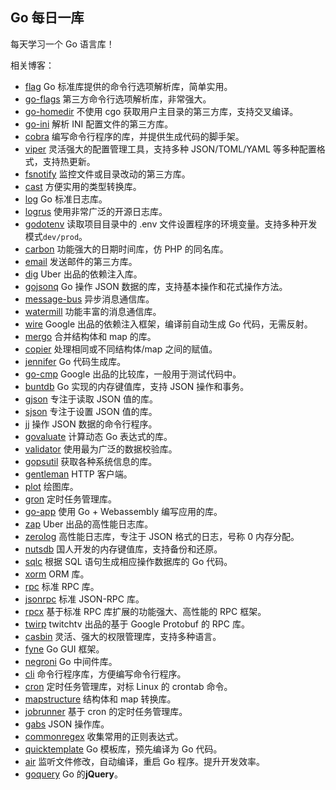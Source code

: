 ## Go 每日一库

每天学习一个 Go 语言库！

相关博客：

* [flag](https://darjun.github.io/2020/01/10/godailylib/flag/)
  Go 标准库提供的命令行选项解析库，简单实用。
* [go-flags](https://darjun.github.io/2020/01/10/godailylib/go-flags/)
  第三方命令行选项解析库，非常强大。
* [go-homedir](https://darjun.github.io/2020/01/14/godailylib/go-homedir/)
  不使用 cgo 获取用户主目录的第三方库，支持交叉编译。
* [go-ini](https://darjun.github.io/2020/01/15/godailylib/go-ini/)
  解析 INI 配置文件的第三方库。
* [cobra](https://darjun.github.io/2020/01/17/godailylib/cobra/)
  编写命令行程序的库，并提供生成代码的脚手架。
* [viper](https://darjun.github.io/2020/01/18/godailylib/viper/)
  灵活强大的配置管理工具，支持多种 JSON/TOML/YAML 等多种配置格式，支持热更新。
* [fsnotify](https://darjun.github.io/2020/01/19/godailylib/fsnotify/)
  监控文件或目录改动的第三方库。
* [cast](https://darjun.github.io/2020/01/20/godailylib/cast/)
  方便实用的类型转换库。
* [log](https://darjun.github.io/2020/02/07/godailylib/log/)
  Go 标准日志库。
* [logrus](https://darjun.github.io/2020/02/07/godailylib/logrus/)
  使用非常广泛的开源日志库。
* [godotenv](https://darjun.github.io/2020/02/12/godailylib/godotenv/)
  读取项目目录中的 .env 文件设置程序的环境变量。支持多种开发模式`dev/prod`。
* [carbon](https://darjun.github.io/2020/02/14/godailylib/carbon/)
  功能强大的日期时间库，仿 PHP 的同名库。
* [email](https://darjun.github.io/2020/02/16/godailylib/email)
  发送邮件的第三方库。
* [dig](https://darjun.github.io/2020/02/22/godailylib/dig)
  Uber 出品的依赖注入库。
* [gojsonq](https://darjun.github.io/2020/02/24/godailylib/gojsonq)
  Go 操作 JSON 数据的库，支持基本操作和花式操作方法。
* [message-bus](https://darjun.github.io/2020/02/26/godailylib/message-bus)
  异步消息通信库。
* [watermill](https://darjun.github.io/2020/03/01/godailylib/watermill)
  功能丰富的消息通信库。
* [wire](https://darjun.github.io/2020/03/02/godailylib/wire)
  Google 出品的依赖注入框架，编译前自动生成 Go 代码，无需反射。
* [mergo](https://darjun.github.io/2020/03/11/godailylib/mergo)
  合并结构体和 map 的库。
* [copier](https://darjun.github.io/2020/03/13/godailylib/copier)
  处理相同或不同结构体/map 之间的赋值。
* [jennifer](https://darjun.github.io/2020/03/14/godailylib/jennifer)
  Go 代码生成库。
* [go-cmp](https://darjun.github.io/2020/03/20/godailylib/go-cmp)
  Google 出品的比较库，一般用于测试代码中。
* [buntdb](https://darjun.github.io/2020/03/21/godailylib/buntdb)
  Go 实现的内存键值库，支持 JSON 操作和事务。
* [gjson](https://darjun.github.io/2020/03/22/godailylib/gjson)
  专注于读取 JSON 值的库。
* [sjson](https://darjun.github.io/2020/03/24/godailylib/sjson)
  专注于设置 JSON 值的库。
* [jj](https://darjun.github.io/2020/03/25/godailylib/jj)
  操作 JSON 数据的命令行程序。
* [govaluate](https://darjun.github.io/2020/04/01/godailylib/govaluate)
  计算动态 Go 表达式的库。
* [validator](https://darjun.github.io/2020/04/04/godailylib/validator)
  使用最为广泛的数据校验库。
* [gopsutil](https://darjun.github.io/2020/04/05/godailylib/gopsutil)
  获取各种系统信息的库。
* [gentleman](https://darjun.github.io/2020/04/07/godailylib/gentleman)
  HTTP 客户端。
* [plot](https://darjun.github.io/2020/04/12/godailylib/plot)
  绘图库。
* [gron](https://darjun.github.io/2020/04/20/godailylib/gron)
  定时任务管理库。
* [go-app](https://darjun.github.io/2020/04/22/godailylib/go-app)
  使用 Go + Webassembly 编写应用的库。
* [zap](https://darjun.github.io/2020/04/23/godailylib/zap)
  Uber 出品的高性能日志库。
* [zerolog](https://darjun.github.io/2020/04/24/godailylib/zerolog)
  高性能日志库，专注于 JSON 格式的日志，号称 0 内存分配。
* [nutsdb](https://darjun.github.io/2020/04/25/godailylib/nutsdb)
  国人开发的内存键值库，支持备份和还原。
* [sqlc](https://darjun.github.io/2020/04/28/godailylib/sqlc)
  根据 SQL 语句生成相应操作数据库的 Go 代码。
* [xorm](https://darjun.github.io/2020/05/07/godailylib/xorm)
  ORM 库。
* [rpc](https://darjun.github.io/2020/05/08/godailylib/rpc)
  标准 RPC 库。
* [jsonrpc](https://darjun.github.io/2020/05/10/godailylib/jsonrpc)
  标准 JSON-RPC 库。
* [rpcx](https://darjun.github.io/2020/05/21/godailylib/rpcx)
  基于标准 RPC 库扩展的功能强大、高性能的 RPC 框架。
* [twirp](https://darjun.github.io/2020/06/07/godailylib/twirp)
  twitchtv 出品的基于 Google Protobuf 的 RPC 库。
* [casbin](https://darjun.github.io/2020/06/12/godailylib/casbin)
  灵活、强大的权限管理库，支持多种语言。
* [fyne](https://darjun.github.io/2020/06/15/godailylib/fyne)
  Go GUI 框架。
* [negroni](https://darjun.github.io/2020/06/19/godailylib/negroni)
  Go 中间件库。
* [cli](https://darjun.github.io/2020/06/22/godailylib/cli)
  命令行程序库，方便编写命令行程序。
* [cron](https://darjun.github.io/2020/06/25/godailylib/cron)
  定时任务管理库，对标 Linux 的 crontab 命令。
* [mapstructure](https://darjun.github.io/2020/07/29/godailylib/mapstructure)
  结构体和 map 转换库。
* [jobrunner](https://darjun.github.io/2020/09/01/godailylib/jobrunner)
  基于 cron 的定时任务管理库。
* [gabs](https://darjun.github.io/2020/09/03/godailylib/gabs)
  JSON 操作库。
* [commonregex](https://darjun.github.io/2020/09/05/godailylib/commonregex)
  收集常用的正则表达式。
* [quicktemplate](https://darjun.github.io/2020/09/26/godailylib/quicktemplate)
  Go 模板库，预先编译为 Go 代码。
* [air](https://darjun.github.io/2020/09/27/godailylib/air/)
  监听文件修改，自动编译，重启 Go 程序。提升开发效率。
* [goquery](https://darjun.github.io/2020/10/11/godailylib/goquery)
  Go 的**jQuery**。